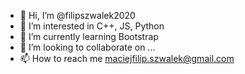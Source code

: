 - 👋 Hi, I’m @filipszwalek2020
- 👀 I’m interested in C++, JS, Python
- 🌱 I’m currently learning Bootstrap
- 💞️ I’m looking to collaborate on ...
- 📫 How to reach me maciejfilip.szwalek@gmail.com

<!---
filipszwalek2020/filipszwalek2020 is a ✨ special ✨ repository because its `README.md` (this file) appears on your GitHub profile.
You can click the Preview link to take a look at your changes.
--->
